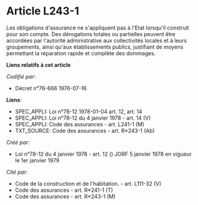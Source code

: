 # Article L243-1

Les obligations d'assurance ne s'appliquent pas à l'Etat lorsqu'il construit pour son compte. Des dérogations totales ou
partielles peuvent être accordées par l'autorité administrative aux collectivités locales et à leurs groupements, ainsi
qu'aux établissements publics, justifiant de moyens permettant la réparation rapide et complète des dommages.

**Liens relatifs à cet article**

_Codifié par_:

  - Décret n°76-666 1976-07-16

**Liens**:

  - SPEC_APPLI: Loi n°78-12 1978-01-04 art. 12, art. 14
  - SPEC_APPLI: Loi n°78-12 du 4 janvier 1978 - art. 14 (V)
  - SPEC_APPLI: Code des assurances - art. L241-1 (M)
  - TXT_SOURCE: Code des assurances - art. R*243-1 (Ab)

_Créé par_:

  - Loi n°78-12 du 4 janvier 1978 - art. 12 () JORF 5 janvier 1978 en vigueur le 1er janvier 1979

_Cité par_:

  - Code de la construction et de l'habitation. - art. L111-32 (V)
  - Code des assurances - art. R*241-1 (T)
  - Code des assurances - art. R*243-1 (M)
